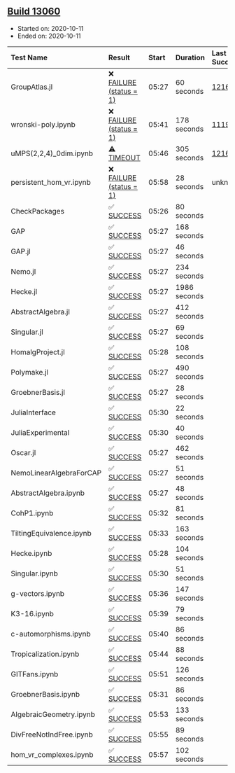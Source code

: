 ## [Build 13060](https://oscarci.mathematik.uni-kl.de/job/oscar/13060/)

* Started on: 2020-10-11
* Ended on: 2020-10-11

| Test Name    | Result | Start | Duration | Last Success | First Failure |
|:-------------|:-------|:------|:---------|:-------------|:--------------|
| GroupAtlas.jl | ❌ [FAILURE (status = 1)](https://oscarci.mathematik.uni-kl.de/job/oscar/13060/artifact/logs/build-13060/GroupAtlas.jl.log) | 05:27 | 60 seconds | [12167](https://oscarci.mathematik.uni-kl.de/job/oscar/12167/) | [12168](https://oscarci.mathematik.uni-kl.de/job/oscar/12168/) |
| wronski-poly.ipynb | ❌ [FAILURE (status = 1)](https://oscarci.mathematik.uni-kl.de/job/oscar/13060/artifact/logs/build-13060/wronski-poly.ipynb.log) | 05:41 | 178 seconds | [11192](https://oscarci.mathematik.uni-kl.de/job/oscar/11192/) | [11193](https://oscarci.mathematik.uni-kl.de/job/oscar/11193/) |
| uMPS(2,2,4)_0dim.ipynb | ⚠ [TIMEOUT](https://oscarci.mathematik.uni-kl.de/job/oscar/13060/artifact/logs/build-13060/uMPS-2-2-4-_0dim.ipynb.log) | 05:46 | 305 seconds | [12167](https://oscarci.mathematik.uni-kl.de/job/oscar/12167/) | [12168](https://oscarci.mathematik.uni-kl.de/job/oscar/12168/) |
| persistent_hom_vr.ipynb | ❌ [FAILURE (status = 1)](https://oscarci.mathematik.uni-kl.de/job/oscar/13060/artifact/logs/build-13060/persistent_hom_vr.ipynb.log) | 05:58 | 28 seconds | unknown | unknown |
| CheckPackages | ✅ [SUCCESS](https://oscarci.mathematik.uni-kl.de/job/oscar/13060/artifact/logs/build-13060/CheckPackages.log) | 05:26 | 80 seconds |  |  |
| GAP | ✅ [SUCCESS](https://oscarci.mathematik.uni-kl.de/job/oscar/13060/artifact/logs/build-13060/GAP.log) | 05:27 | 168 seconds |  |  |
| GAP.jl | ✅ [SUCCESS](https://oscarci.mathematik.uni-kl.de/job/oscar/13060/artifact/logs/build-13060/GAP.jl.log) | 05:27 | 46 seconds |  |  |
| Nemo.jl | ✅ [SUCCESS](https://oscarci.mathematik.uni-kl.de/job/oscar/13060/artifact/logs/build-13060/Nemo.jl.log) | 05:27 | 234 seconds |  |  |
| Hecke.jl | ✅ [SUCCESS](https://oscarci.mathematik.uni-kl.de/job/oscar/13060/artifact/logs/build-13060/Hecke.jl.log) | 05:27 | 1986 seconds |  |  |
| AbstractAlgebra.jl | ✅ [SUCCESS](https://oscarci.mathematik.uni-kl.de/job/oscar/13060/artifact/logs/build-13060/AbstractAlgebra.jl.log) | 05:27 | 412 seconds |  |  |
| Singular.jl | ✅ [SUCCESS](https://oscarci.mathematik.uni-kl.de/job/oscar/13060/artifact/logs/build-13060/Singular.jl.log) | 05:27 | 69 seconds |  |  |
| HomalgProject.jl | ✅ [SUCCESS](https://oscarci.mathematik.uni-kl.de/job/oscar/13060/artifact/logs/build-13060/HomalgProject.jl.log) | 05:28 | 108 seconds |  |  |
| Polymake.jl | ✅ [SUCCESS](https://oscarci.mathematik.uni-kl.de/job/oscar/13060/artifact/logs/build-13060/Polymake.jl.log) | 05:27 | 490 seconds |  |  |
| GroebnerBasis.jl | ✅ [SUCCESS](https://oscarci.mathematik.uni-kl.de/job/oscar/13060/artifact/logs/build-13060/GroebnerBasis.jl.log) | 05:27 | 28 seconds |  |  |
| JuliaInterface | ✅ [SUCCESS](https://oscarci.mathematik.uni-kl.de/job/oscar/13060/artifact/logs/build-13060/JuliaInterface.log) | 05:30 | 22 seconds |  |  |
| JuliaExperimental | ✅ [SUCCESS](https://oscarci.mathematik.uni-kl.de/job/oscar/13060/artifact/logs/build-13060/JuliaExperimental.log) | 05:30 | 40 seconds |  |  |
| Oscar.jl | ✅ [SUCCESS](https://oscarci.mathematik.uni-kl.de/job/oscar/13060/artifact/logs/build-13060/Oscar.jl.log) | 05:27 | 462 seconds |  |  |
| NemoLinearAlgebraForCAP | ✅ [SUCCESS](https://oscarci.mathematik.uni-kl.de/job/oscar/13060/artifact/logs/build-13060/NemoLinearAlgebraForCAP.log) | 05:27 | 51 seconds |  |  |
| AbstractAlgebra.ipynb | ✅ [SUCCESS](https://oscarci.mathematik.uni-kl.de/job/oscar/13060/artifact/logs/build-13060/AbstractAlgebra.ipynb.log) | 05:27 | 48 seconds |  |  |
| CohP1.ipynb | ✅ [SUCCESS](https://oscarci.mathematik.uni-kl.de/job/oscar/13060/artifact/logs/build-13060/CohP1.ipynb.log) | 05:32 | 81 seconds |  |  |
| TiltingEquivalence.ipynb | ✅ [SUCCESS](https://oscarci.mathematik.uni-kl.de/job/oscar/13060/artifact/logs/build-13060/TiltingEquivalence.ipynb.log) | 05:33 | 163 seconds |  |  |
| Hecke.ipynb | ✅ [SUCCESS](https://oscarci.mathematik.uni-kl.de/job/oscar/13060/artifact/logs/build-13060/Hecke.ipynb.log) | 05:28 | 104 seconds |  |  |
| Singular.ipynb | ✅ [SUCCESS](https://oscarci.mathematik.uni-kl.de/job/oscar/13060/artifact/logs/build-13060/Singular.ipynb.log) | 05:30 | 51 seconds |  |  |
| g-vectors.ipynb | ✅ [SUCCESS](https://oscarci.mathematik.uni-kl.de/job/oscar/13060/artifact/logs/build-13060/g-vectors.ipynb.log) | 05:36 | 147 seconds |  |  |
| K3-16.ipynb | ✅ [SUCCESS](https://oscarci.mathematik.uni-kl.de/job/oscar/13060/artifact/logs/build-13060/K3-16.ipynb.log) | 05:39 | 79 seconds |  |  |
| c-automorphisms.ipynb | ✅ [SUCCESS](https://oscarci.mathematik.uni-kl.de/job/oscar/13060/artifact/logs/build-13060/c-automorphisms.ipynb.log) | 05:40 | 86 seconds |  |  |
| Tropicalization.ipynb | ✅ [SUCCESS](https://oscarci.mathematik.uni-kl.de/job/oscar/13060/artifact/logs/build-13060/Tropicalization.ipynb.log) | 05:44 | 88 seconds |  |  |
| GITFans.ipynb | ✅ [SUCCESS](https://oscarci.mathematik.uni-kl.de/job/oscar/13060/artifact/logs/build-13060/GITFans.ipynb.log) | 05:51 | 126 seconds |  |  |
| GroebnerBasis.ipynb | ✅ [SUCCESS](https://oscarci.mathematik.uni-kl.de/job/oscar/13060/artifact/logs/build-13060/GroebnerBasis.ipynb.log) | 05:31 | 86 seconds |  |  |
| AlgebraicGeometry.ipynb | ✅ [SUCCESS](https://oscarci.mathematik.uni-kl.de/job/oscar/13060/artifact/logs/build-13060/AlgebraicGeometry.ipynb.log) | 05:53 | 133 seconds |  |  |
| DivFreeNotIndFree.ipynb | ✅ [SUCCESS](https://oscarci.mathematik.uni-kl.de/job/oscar/13060/artifact/logs/build-13060/DivFreeNotIndFree.ipynb.log) | 05:55 | 89 seconds |  |  |
| hom_vr_complexes.ipynb | ✅ [SUCCESS](https://oscarci.mathematik.uni-kl.de/job/oscar/13060/artifact/logs/build-13060/hom_vr_complexes.ipynb.log) | 05:57 | 102 seconds |  |  |
